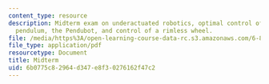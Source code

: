 ```yaml
---
content_type: resource
description: Midterm exam on underactuated robotics, optimal control of the simple
  pendulum, the Pendubot, and control of a rimless wheel.
file: /media/https%3A/open-learning-course-data-rc.s3.amazonaws.com/6-832-underactuated-robotics-spring-2009/6b0775c82964d347e8f30276162f47c2_MIT6_832s09_exam02.pdf
file_type: application/pdf
resourcetype: Document
title: Midterm
uid: 6b0775c8-2964-d347-e8f3-0276162f47c2
---
```

